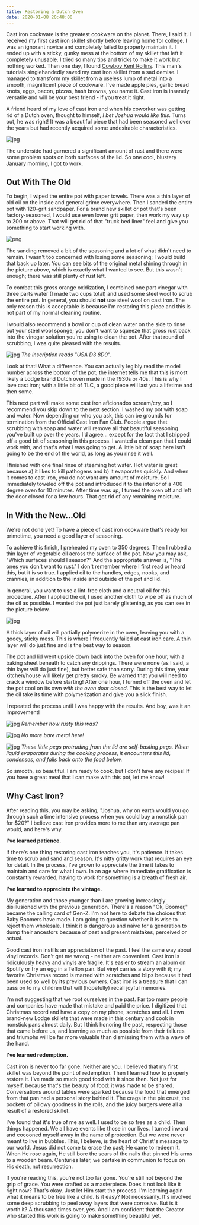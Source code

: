 ```yaml
---
title: Restoring a Dutch Oven
date: 2020-01-08 20:48:00
---
```

Cast iron cookware is the greatest cookware on the planet. There, I said it. I received my first cast iron skillet shortly before leaving home for college. I was an ignorant novice and completely failed to properly maintain it. I ended up with a sticky, gunky mess at the bottom of my skillet that left it completely unusable. I tried so many tips and tricks to make it work but nothing worked. Then one day, I found [Cowboy Kent Rollins](https://www.youtube.com/channel/UClrMJRlvoyoWsVlB-7c61PQ). This man's tutorials singlehandedly saved my cast iron skillet from a sad demise. I managed to transform my skillet from a useless lump of metal into a smooth, magnificent piece of cookware. I've made apple pies, garlic bread knots, eggs, bacon, pizzas, hash browns, you name it. Cast iron is insanely versatile and will be your best friend - if you treat it right.

A friend heard of my love of cast iron and when his coworker was getting rid of a Dutch oven, thought to himself, *I bet Joshua would like this.* Turns out, he was right! It was a beautiful piece that had been seasoned well over the years but had recently acquired some undesirable characteristics.

![jpg](../images/Restoring_a_Dutch_Oven/Before.jpg)

The underside had garnered a significant amount of rust and there were some problem spots on both surfaces of the lid. So one cool, blustery January morning, I got to work.

## Out With The Old
To begin, I wiped the entire pot with paper towels. There was a thin layer of old oil on the inside and general grime everywhere. Then I sanded the entire pot with 120-grit sandpaper. For a brand new skillet or pot that's been factory-seasoned, I would use even lower grit paper, then work my way up to 200 or above. That will get rid of that "truck bed liner" feel and give you something to start working with.

![png](../images/Restoring_a_Dutch_Oven/Sanded_Interior.png)

The sanding removed a bit of the seasoning and a lot of what didn't need to remain. I wasn't too concerned with losing some seasoning; I would build that back up later. You can see bits of the original metal shining through in the picture above, which is exactly what I wanted to see. But this wasn't enough; there was still plenty of rust left.

To combat this gross orange oxidization, I combined one part vinegar with three parts water (I made two cups total) and used some steel wool to scrub the entire pot. In general, you should **not** use steel wool on cast iron. The only reason this is acceptable is because I'm restoring this piece and this is not part of my normal cleaning routine.

I would also recommend a bowl or cup of clean water on the side to rinse out your steel wool sponge; you don't want to squeeze that gross rust back into the vinegar solution you're using to clean the pot. After that round of scrubbing, I was quite pleased with the results.

![jpg](../images/Restoring_a_Dutch_Oven/After_Cleaning.jpg)
*The inscription reads "USA D3 8D0".*

Look at that! What a difference. You can actually legibly read the model number across the bottom of the pot; the internet tells me that this is most likely a Lodge brand Dutch oven made in the 1930s or 40s. This is why I love cast iron; with a little bit of TLC, a good piece will last you a lifetime and then some.

This next part will make some cast iron aficionados scream/cry, so I recommend you skip down to the next section. I washed my pot with soap and water. Now depending on who you ask, this can be grounds for termination from the Official Cast Iron Fan Club. People argue that scrubbing with soap and water will remove all that beautiful seasoning you've built up over the years. I'd agree... except for the fact that I stripped off a good bit of seasoning in this process. I wanted a clean pan that I could work with, and that's what I was going to get. A little bit of soap here isn't going to be the end of the world, as long as you rinse it well.

I finished with one final rinse of steaming hot water. Hot water is great because a) it likes to kill pathogens and b) it evaporates quickly. And when it comes to cast iron, you do not want any amount of moisture. So I immediately toweled off the pot and introduced it to the interior of a 400 degree oven for 10 minutes. After time was up, I turned the oven off and left the door closed for a few hours. That got rid of any remaining moisture.

## In With the New...Old
We're not done yet! To have a piece of cast iron cookware that's ready for primetime, you need a good layer of seasoning. 

To achieve this finish, I preheated my oven to 350 degrees. Then I rubbed a thin layer of vegetable oil across the surface of the pot. Now you may ask, "Which surfaces should I season?" And the appropriate answer is, "The ones you don't want to rust." I don't remember where I first read or heard this, but it is so true. I applied oil to the handles, edges, nooks, and crannies, in addition to the inside and outside of the pot and lid.

In general, you want to use a lint-free cloth and a neutral oil for this procedure. After I applied the oil, I used another cloth to wipe off as much of the oil as possible. I wanted the pot just barely glistening, as you can see in the picture below.

![jpg](../images/Restoring_a_Dutch_Oven/Oiled_Pot.jpg)

A thick layer of oil will partially polymerize in the oven, leaving you with a gooey, sticky mess. This is where I frequently failed at cast iron care. A thin layer will do just fine and is the best way to season.

The pot and lid went upside down back into the oven for one hour, with a baking sheet beneath to catch any drippings. There were none (as I said, a thin layer will do just fine), but better safe than sorry. During this time, your kitchen/house will likely get pretty smoky. Be warned that you will need to crack a window before starting! After one hour, I turned off the oven and let the pot cool on its own *with the oven door closed*. This is the best way to let the oil take its time with polymerization and give you a slick finish.

I repeated the process until I was happy with the results. And boy, was it an improvement!

![jpg](../images/Restoring_a_Dutch_Oven/Finished_Oven.jpg)
*Remember how rusty this was?*

![jpg](../images/Restoring_a_Dutch_Oven/Finished_Pot.jpg)
*No more bare metal here!*

![jpg](../images/Restoring_a_Dutch_Oven/Finished_Lid.jpg)
*These little pegs protruding from the lid are self-basting pegs. When liquid evaporates during the cooking process, it encounters this lid, condenses, and falls back onto the food below.*

So smooth, so beautiful. I am ready to cook, but I don't have any recipes! If you have a great meal that I can make with this pot, let me know!

## Why Cast Iron?
After reading this, you may be asking, "Joshua, why on earth would you go through such a time intensive process when you could buy a nonstick pan for $20?" I believe cast iron provides more to me than any average pan would, and here's why.

**I've learned patience.**

If there's one thing restoring cast iron teaches you, it's patience. It takes time to scrub and sand and season. It's nitty gritty work that requires an eye for detail. In the process, I've grown to appreciate the time it takes to maintain and care for what I own. In an age where immediate gratification is constantly rewarded, having to work for something is a breath of fresh air.

**I've learned to appreciate the vintage.**

My generation and those younger than I are growing increasingly disillusioned with the previous generation. There's a reason "Ok, Boomer," became the calling card of Gen-Z. I'm not here to debate the choices that Baby Boomers have made. I am going to question whether it is wise to reject them wholesale. I think it is dangerous and naive for a generation to dump their ancestors because of past and present mistakes, perceived or actual.

Good cast iron instills an appreciation of the past. I feel the same way about vinyl records. Don't get me wrong - neither are convenient. Cast iron is ridiculously heavy and vinyls are fragile. It's easier to stream an album on Spotify or fry an egg in a Teflon pan. But vinyl carries a story with it; my favorite Christmas record is marred with scratches and blips because it had been used so well by its previous owners. Cast iron is a treasure that I can pass on to my children that will (hopefully) recall joyful memories.

I'm not suggesting that we root ourselves in the past. Far too many people and companies have made that mistake and paid the price. I digitized that Christmas record and have a copy on my phone, scratches and all. I own brand-new Lodge skillets that were made in this century and cook in nonstick pans almost daily. But I think honoring the past, respecting those that came before us, and learning as much as possible from their failures and triumphs will be far more valuable than dismissing them with a wave of the hand.

**I've learned redemption.**

Cast iron is never too far gone. Neither are you. I believed that my first skillet was beyond the point of redemption. Then I learned how to properly restore it. I've made so much good food with it since then. Not just for myself, because that's the beauty of food: it was made to be shared. Conversations around tables were sparked because the food that emerged from that pan had a personal story behind it. The crags in the pie crust, the pockets of pillowy goodness in the rolls, and the juicy burgers were all a result of a restored skillet.

I've found that it's true of me as well. I used to be so free as a child. Then things happened. We all have events like those in our lives. I turned inward and cocooned myself away in the name of protection. But we were never meant to live in bubbles. This, I believe, is the heart of Christ's message to our world. Jesus did not come to erase the past; He came to redeem it. When He rose again, He still bore the scars of the nails that pinned His arms to a wooden beam. Centuries later, we partake in communion to focus on His death, not resurrection. 

If you're reading this, you're not too far gone. You're still not beyond the grip of grace. You were crafted as a masterpiece. Does it not look like it right now? That's okay. Just let Him start the process. I'm learning again what it means to be free like a child. Is it easy? Not necessarily. It's involved some deep scrubbing to peel away layers that were corrosive. But is it worth it? A thousand times over, yes. And I am confident that the Creator who started this work is going to make something beautiful yet.